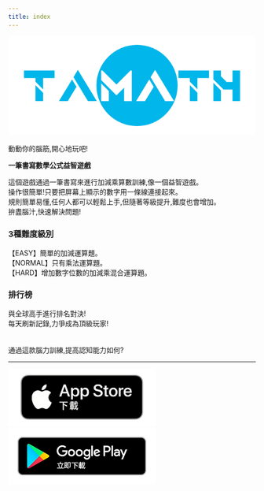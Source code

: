 ```yaml
---
title: index
---
```


![top banner](img_app_logo.png)

動動你的腦筋,開心地玩吧!

<b>一筆書寫數學公式益智遊戲</b>

這個遊戲通過一筆書寫來進行加減乘算數訓練,像一個益智遊戲。<br>
操作很簡單!只要把屏幕上顯示的數字用一條線連接起來。<br>
規則簡單易懂,任何人都可以輕鬆上手,但隨著等級提升,難度也會增加。<br>
拚盡腦汁,快速解決問題!<br>

<h3>3種難度級別</h3>
【EASY】簡單的加減運算題。<br>
【NORMAL】只有乘法運算題。<br>
【HARD】增加數字位數的加減乘混合運算題。<br>

<h3>排行榜</h3>
與全球高手進行排名對決!<br>
每天刷新記錄,力爭成為頂級玩家!
<br><br><br>
通過這款腦力訓練,提高認知能力如何?

-------

[![App store link](img_appstore_banner.zh-tw.png#imgleft)](https://itunes.apple.com/tw/app/id6468984358?mt=8)[![Google Play link](img_google-play-badge.zh-tw.png#imgleft)](https://play.google.com/store/apps/details?id=jp.hyoromo.tamath)
<div class="clear clear_box"></div>
